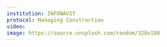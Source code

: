 ```yaml
---
institution: INFONAVIT
protocol: Managing Construction
video: 
image: https://source.unsplash.com/random/320x180
---
```

